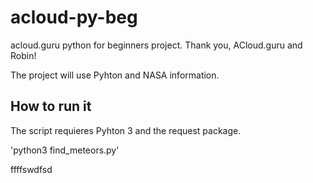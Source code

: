 # acloud-py-beg
acloud.guru python for beginners project. Thank you, ACloud.guru and Robin!

The project will use Pyhton and NASA information.

## How to run it

The script requieres Pyhton 3 and the request package.

 'python3 find_meteors.py'

ffffswdfsd
